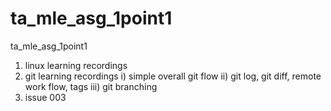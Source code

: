 # ta_mle_asg_1point1
ta_mle_asg_1point1

1) linux learning recordings
2) git learning recordings
	i)   simple overall git flow
	ii)  git log, git diff, remote work flow, tags
	iii) git branching
3) issue 003
